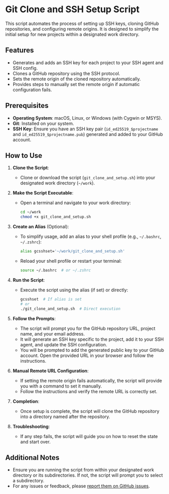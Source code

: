 # Git Clone and SSH Setup Script

This script automates the process of setting up SSH keys, cloning GitHub repositories, and configuring remote origins. It is designed to simplify the initial setup for new projects within a designated work directory.

## Features

- Generates and adds an SSH key for each project to your SSH agent and SSH config.
- Clones a GitHub repository using the SSH protocol.
- Sets the remote origin of the cloned repository automatically.
- Provides steps to manually set the remote origin if automatic configuration fails.

## Prerequisites

- **Operating System**: macOS, Linux, or Windows (with Cygwin or MSYS).
- **Git**: Installed on your system.
- **SSH Key**: Ensure you have an SSH key pair (`id_ed25519_$projectname` and `id_ed25519_$projectname.pub`) generated and added to your GitHub account.

## How to Use

1. **Clone the Script**:
   - Clone or download the script (`git_clone_and_setup.sh`) into your designated work directory (`~/work`).

2. **Make the Script Executable**:
   - Open a terminal and navigate to your work directory:
     ```sh
     cd ~/work
     chmod +x git_clone_and_setup.sh
     ```

3. **Create an Alias** (Optional):
   - To simplify usage, add an alias to your shell profile (e.g., `~/.bashrc`, `~/.zshrc`):
     ```sh
     alias gcsshset='~/work/git_clone_and_setup.sh'
     ```
   - Reload your shell profile or restart your terminal:
     ```sh
     source ~/.bashrc  # or ~/.zshrc
     ```

4. **Run the Script**:
   - Execute the script using the alias (if set) or directly:
     ```sh
     gcsshset  # If alias is set
     # or
     ./git_clone_and_setup.sh  # Direct execution
     ```

4. **Follow the Prompts**:
   - The script will prompt you for the GitHub repository URL, project name, and your email address.
   - It will generate an SSH key specific to the project, add it to your SSH agent, and update the SSH configuration.
   - You will be prompted to add the generated public key to your GitHub account. Open the provided URL in your browser and follow the instructions.

5. **Manual Remote URL Configuration**:
   - If setting the remote origin fails automatically, the script will provide you with a command to set it manually.
   - Follow the instructions and verify the remote URL is correctly set.

6. **Completion**:
   - Once setup is complete, the script will clone the GitHub repository into a directory named after the repository.

7. **Troubleshooting**:
   - If any step fails, the script will guide you on how to reset the state and start over.

## Additional Notes

- Ensure you are running the script from within your designated work directory or its subdirectories. If not, the script will prompt you to select a subdirectory.
- For any issues or feedback, please [report them on GitHub issues](https://github.com/mashrurFahim/essential-scripts/issues).
